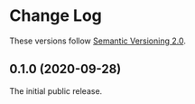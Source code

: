 # Change Log

These versions follow [Semantic Versioning 2.0](https://semver.org).

## 0.1.0 (2020-09-28)

The initial public release.
